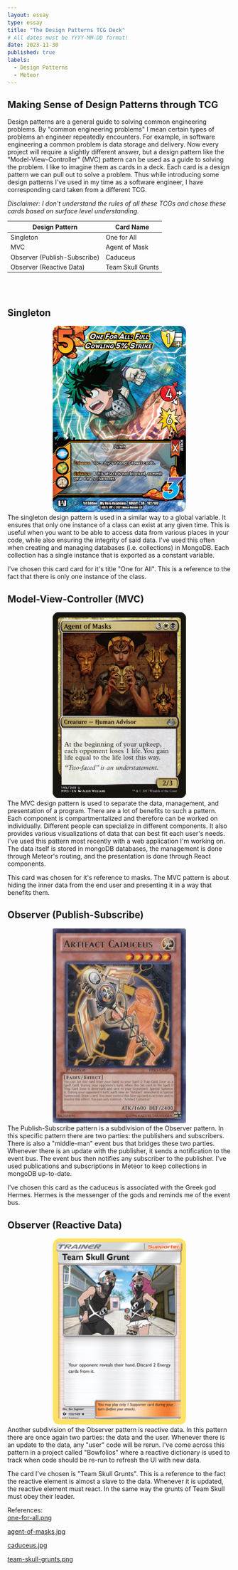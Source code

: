 ```yaml
---
layout: essay
type: essay
title: "The Design Patterns TCG Deck"
# All dates must be YYYY-MM-DD format!
date: 2023-11-30
published: true
labels:
  - Design Patterns
  - Meteor
---
```


## **Making Sense of Design Patterns through TCG**
Design patterns are a general guide to solving common engineering problems. By "common engineering problems" I mean certain types of problems an engineer repeatedly encounters. For example, in software engineering a common problem is data storage and delivery. Now every project will require a slightly different answer, but a design pattern like the "Model-View-Controller" (MVC) pattern can be used as a guide to solving the problem. I like to imagine them as cards in a deck. Each card is a design pattern we can pull out to solve a problem. Thus while introducing some design patterns I've used in my time as a software engineer, I have corresponding card taken from a different TCG.

*Disclaimer: I don't understand the rules of all these TCGs and chose these cards based on surface level understanding.*

| Design Pattern                  | Card Name         | 
|---------------------------------|-------------------|
| Singleton                       | One for All       | 
| MVC                             | Agent of Mask     |
| Observer (Publish-Subscribe)    | Caduceus          | 
| Observer (Reactive Data)        | Team Skull Grunts | 

<br /> <br />

## **Singleton**
<div style="text-align: center">
<img style="inset-inline: auto" src="../img/patterns/one-for-all.png" width="300">
</div>
The singleton design pattern is used in a similar way to a global variable. It ensures that only one instance of a class can exist at any given time. This is useful when you want to be able to access data from various places in your code, while also ensuring the integrity of said data. I've used this often when creating and managing databases (i.e. collections) in MongoDB. Each collection has a single instance that is exported as a constant variable.

I've chosen this card card for it's title "One for All". This is a reference to the fact that there is only one instance of the class.

## **Model-View-Controller (MVC)**
<div style="text-align: center">
<img style="inset-inline: auto" src="../img/patterns/agent-of-masks.jpg" width="300">
</div>
The MVC design pattern is used to separate the data, management, and presentation of a program. There are a lot of benefits to such a pattern. Each component is compartmentalized and therefore can be worked on individually. Different people can specialize in different components. It also provides various visualizations of data that can best fit each user's needs. I've used this pattern most recently with a web application I'm working on. The data itself is stored in mongoDB databases, the management is done through Meteor's routing, and the presentation is done through React components.

This card was chosen for it's reference to masks. The MVC pattern is about hiding the inner data from the end user and presenting it in a way that benefits them.

## **Observer (Publish-Subscribe)**
<div style="text-align: center">
<img style="inset-inline: auto" src="../img/patterns/caduceus.jpg" width="300">
</div>
The Publish-Subscribe pattern is a subdivision of the Observer pattern. In this specific pattern there are two parties: the publishers and subscribers. There is also a "middle-man" event bus that bridges these two parties. Whenever there is an update with the publisher, it sends a notification to the event bus. The event bus then notifies any subscriber to the publisher. I've used publications and subscriptions in Meteor to keep collections in mongoDB up-to-date.

I've chosen this card as the caduceus is associated with the Greek god Hermes. Hermes is the messenger of the gods and reminds me of the event bus.

## **Observer (Reactive Data)**
<div style="text-align: center">
<img style="inset-inline: auto" src="../img/patterns/team-skull-grunts.png" width="300">
</div>
Another subdivision of the Observer pattern is reactive data. In this pattern there are once again two parties: the data and the user. Whenever there is an update to the data, any "user" code will be rerun. I've come across this pattern in a project called "Bowfolios" where a reactive dictionary is used to track when code should be re-run to refresh the UI with new data.

The card I've chosen is "Team Skull Grunts". This is a reference to the fact the reactive element is almost a slave to the data. Whenever it is updated, the reactive element must react. In the same way the grunts of Team Skull must obey their leader.

References:<br>
[one-for-all.png](https://www.legendarywolfgames.com/product/one-for-all-full-cowling-5-strike/)

[agent-of-masks.jpg](https://gatherer.wizards.com/Pages/Card/Details.aspx?multiverseid=425974)

[caduceus.jpg](https://www.amazon.com/Yu-Gi-Oh-Artifact-Caduceus-PRIO-EN017-Unlimited/dp/B00KY43ECI)

[team-skull-grunts.png](https://www.pokemon.com/us/pokemon-tcg/pokemon-cards/series/sm1/133/)